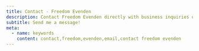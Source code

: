 ```yaml
---
title: Contact - Freedom Evenden
description: Contact Freedom Evenden directly with business inquiries or questions
subtitle: Send me a message!
meta:
  - name: keywords
    content: contact,freedom,evenden,email,contact freedom evenden
---
```


<core-contact-form />
